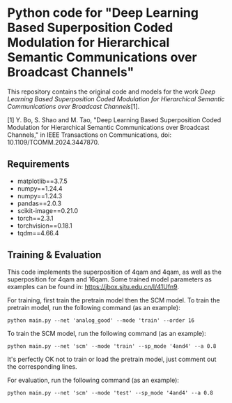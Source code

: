 # Python code for "Deep Learning Based Superposition Coded Modulation for Hierarchical Semantic Communications over Broadcast Channels"
This repository contains the original code and models for the work _Deep Learning Based Superposition Coded Modulation for Hierarchical Semantic Communications over Broadcast Channels_[1].

[1] Y. Bo, S. Shao and M. Tao, "Deep Learning Based Superposition Coded Modulation for Hierarchical Semantic Communications over Broadcast Channels," in IEEE Transactions on Communications, doi: 10.1109/TCOMM.2024.3447870.

## Requirements
* matplotlib==3.7.5
* numpy==1.24.4
* numpy==1.24.3
* pandas==2.0.3
* scikit-image==0.21.0
* torch==2.3.1
* torchvision==0.18.1
* tqdm==4.66.4

## Training & Evaluation
This code implements the superposition of 4qam and 4qam, as well as the superposition for 4qam and 16qam.
Some trained model parameters as examples can be found in: https://jbox.sjtu.edu.cn/l/41Ufn9.

For training, first train the pretrain model then the SCM model.
To train the pretrain model, run the following command (as an example):
```
python main.py --net 'analog_good' --mode 'train' --order 16
```
To train the SCM model, run the following command (as an example):
```
python main.py --net 'scm' --mode 'train' --sp_mode '4and4' --a 0.8
```
It's perfectly OK not to train or load the pretrain model, just comment out the corresponding lines.

For evaluation, run the following command (as an example):
```
python main.py --net 'scm' --mode 'test' --sp_mode '4and4' --a 0.8
```
